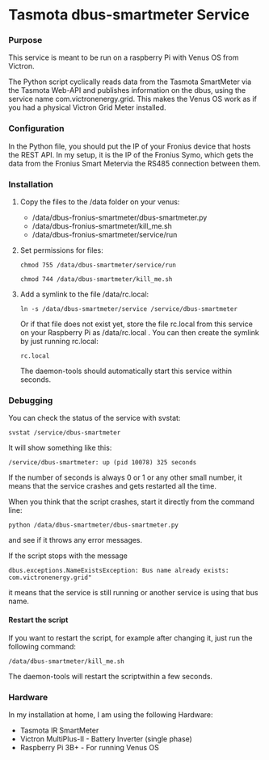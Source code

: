 # Tasmota dbus-smartmeter Service

### Purpose

This service is meant to be run on a raspberry Pi with Venus OS from Victron.

The Python script cyclically reads data from the Tasmota SmartMeter via the Tasmota Web-API and publishes information on the dbus, using the service name com.victronenergy.grid. This makes the Venus OS work as if you had a physical Victron Grid Meter installed.

### Configuration

In the Python file, you should put the IP of your Fronius device that hosts the REST API. In my setup, it is the IP of the Fronius Symo, which gets the data from the Fronius Smart Metervia the RS485 connection between them.

### Installation

1. Copy the files to the /data folder on your venus:

   - /data/dbus-fronius-smartmeter/dbus-smartmeter.py
   - /data/dbus-fronius-smartmeter/kill_me.sh
   - /data/dbus-fronius-smartmeter/service/run

2. Set permissions for files:

   `chmod 755 /data/dbus-smartmeter/service/run`

   `chmod 744 /data/dbus-smartmeter/kill_me.sh`

3. Add a symlink to the file /data/rc.local:

   `ln -s /data/dbus-smartmeter/service /service/dbus-smartmeter`

   Or if that file does not exist yet, store the file rc.local from this service on your Raspberry Pi as /data/rc.local .
   You can then create the symlink by just running rc.local:
  
   `rc.local`

   The daemon-tools should automatically start this service within seconds.

### Debugging

You can check the status of the service with svstat:

`svstat /service/dbus-smartmeter`

It will show something like this:

`/service/dbus-smartmeter: up (pid 10078) 325 seconds`

If the number of seconds is always 0 or 1 or any other small number, it means that the service crashes and gets restarted all the time.

When you think that the script crashes, start it directly from the command line:

`python /data/dbus-smartmeter/dbus-smartmeter.py`

and see if it throws any error messages.

If the script stops with the message

`dbus.exceptions.NameExistsException: Bus name already exists: com.victronenergy.grid"`

it means that the service is still running or another service is using that bus name.

#### Restart the script

If you want to restart the script, for example after changing it, just run the following command:

`/data/dbus-smartmeter/kill_me.sh`

The daemon-tools will restart the scriptwithin a few seconds.

### Hardware

In my installation at home, I am using the following Hardware:

- Tasmota IR SmartMeter
- Victron MultiPlus-II - Battery Inverter (single phase)
- Raspberry Pi 3B+ - For running Venus OS

